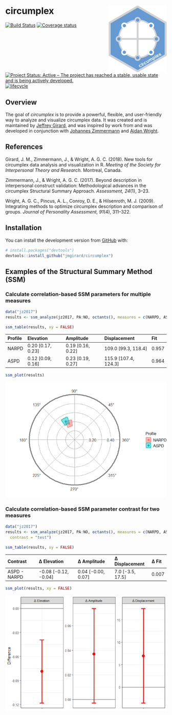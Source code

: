 
<!-- README.md is generated from README.Rmd. Please edit that file -->
circumplex <img src="man/figures/logo.png" align="right" />
===========================================================

[![Build Status](https://travis-ci.org/jmgirard/circumplex.svg?branch=master)](https://travis-ci.org/jmgirard/circumplex) [![Coverage status](https://codecov.io/gh/jmgirard/circumplex/branch/master/graph/badge.svg)](https://codecov.io/github/jmgirard/circumplex?branch=master) [![Project Status: Active – The project has reached a stable, usable state and is being actively developed.](http://www.repostatus.org/badges/latest/active.svg)](http://www.repostatus.org/#active) [![lifecycle](https://img.shields.io/badge/lifecycle-maturing-blue.svg)](https://www.tidyverse.org/lifecycle/#maturing)

Overview
--------

The goal of *circumplex* is to provide a powerful, flexible, and user-friendly way to analyze and visualize circumplex data. It was created and is maintained by [Jeffrey Girard](https://jmgirard.com/), and was inspired by work from and was developed in conjunction with [Johannes Zimmermann](https://psychologische-hochschule.de/prof-dr-johannes-zimmermann/) and [Aidan Wright](https://personalityprocesses.com/).

References
----------

Girard, J. M., Zimmermann, J., & Wright, A. G. C. (2018). New tools for circumplex data analysis and visualization in R. *Meeting of the Society for Interpersonal Theory and Research.* Montreal, Canada.

Zimmermann, J., & Wright, A. G. C. (2017). Beyond description in interpersonal construct validation: Methodological advances in the circumplex Structural Summary Approach. *Assessment, 24*(1), 3–23.

Wright, A. G. C., Pincus, A. L., Conroy, D. E., & Hilsenroth, M. J. (2009). Integrating methods to optimize circumplex description and comparison of groups. *Journal of Personality Assessment, 91*(4), 311–322.

Installation
------------

You can install the development version from [GitHub](https://github.com/) with:

``` r
# install.packages("devtools")
devtools::install_github("jmgirard/circumplex")
```

Examples of the Structural Summary Method (SSM)
-----------------------------------------------

### Calculate correlation-based SSM parameters for multiple measures

``` r
data("jz2017")
results <- ssm_analyze(jz2017, PA:NO, octants(), measures = c(NARPD, ASPD))
```

``` r
ssm_table(results, xy = FALSE)
```

<table class="table" style="margin-left: auto; margin-right: auto;">
<thead>
<tr>
<th style="text-align:left;">
Profile
</th>
<th style="text-align:left;">
Elevation
</th>
<th style="text-align:left;">
Amplitude
</th>
<th style="text-align:left;">
Displacement
</th>
<th style="text-align:left;">
Fit
</th>
</tr>
</thead>
<tbody>
<tr>
<td style="text-align:left;">
NARPD
</td>
<td style="text-align:left;">
0.20 [0.17, 0.23]
</td>
<td style="text-align:left;">
0.19 [0.16, 0.22]
</td>
<td style="text-align:left;">
109.0 [99.3, 118.4]
</td>
<td style="text-align:left;">
0.957
</td>
</tr>
<tr>
<td style="text-align:left;">
ASPD
</td>
<td style="text-align:left;">
0.12 [0.09, 0.16]
</td>
<td style="text-align:left;">
0.23 [0.19, 0.27]
</td>
<td style="text-align:left;">
115.9 [107.4, 124.3]
</td>
<td style="text-align:left;">
0.964
</td>
</tr>
</tbody>
</table>

``` r
ssm_plot(results)
```

![](README-plot1-1.png)

### Calculate correlation-based SSM parameter contrast for two measures

``` r
data("jz2017")
results <- ssm_analyze(jz2017, PA:NO, octants(), measures = c(NARPD, ASPD),
  contrast = "test")
```

``` r
ssm_table(results, xy = FALSE)
```

<table class="table" style="margin-left: auto; margin-right: auto;">
<thead>
<tr>
<th style="text-align:left;">
Contrast
</th>
<th style="text-align:left;">
&Delta; Elevation
</th>
<th style="text-align:left;">
&Delta; Amplitude
</th>
<th style="text-align:left;">
&Delta; Displacement
</th>
<th style="text-align:left;">
&Delta; Fit
</th>
</tr>
</thead>
<tbody>
<tr>
<td style="text-align:left;">
ASPD - NARPD
</td>
<td style="text-align:left;">
-0.08 [-0.12, -0.04]
</td>
<td style="text-align:left;">
0.04 [-0.00, 0.07]
</td>
<td style="text-align:left;">
7.0 [-3.5, 17.5]
</td>
<td style="text-align:left;">
0.007
</td>
</tr>
</tbody>
</table>

``` r
ssm_plot(results, xy = FALSE)
```

![](README-plot2-1.png)
